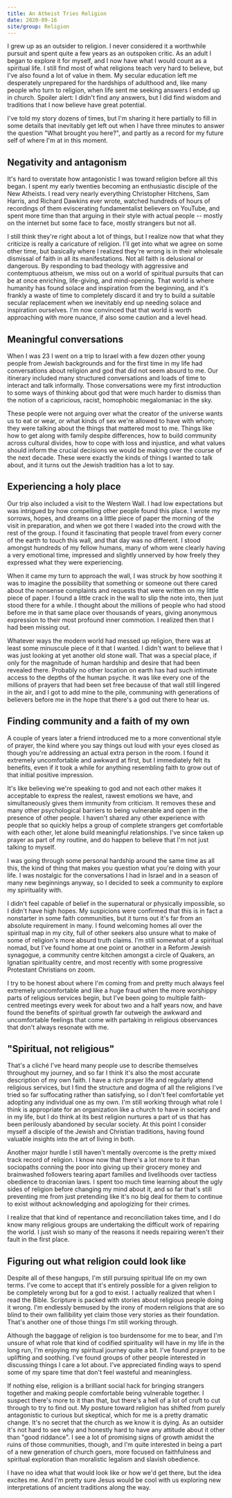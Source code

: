 ```yaml
---
title: An Atheist Tries Religion
date: 2020-09-16
site/group: Religion
---
```


I grew up as an outsider to religion. I never considered it a worthwhile pursuit and spent quite a few years as an outspoken critic. As an adult I began to explore it for myself, and I now have what I would count as a spiritual life. I still find most of what religions teach very hard to believe, but I've also found a lot of value in them. My secular education left me desperately unprepared for the hardships of adulthood and, like many people who turn to religion, when life sent me seeking answers I ended up in church. Spoiler alert: I didn't find any answers, but I did find wisdom and traditions that I now believe have great potential.

I've told my story dozens of times, but I'm sharing it here partially to fill in some details that inevitably get left out when I have three minutes to answer the question "What brought you here?", and partly as a record for my future self of where I'm at in this moment.

## Negativity and antagonism

It's hard to overstate how antagonistic I was toward religion before all this began. I spent my early twenties becoming an enthusiastic disciple of the New Atheists. I read very nearly everything Christopher Hitchens, Sam Harris, and Richard Dawkins ever wrote, watched hundreds of hours of recordings of them eviscerating fundamentalist believers on YouTube, and spent more time than that arguing in their style with actual people -- mostly on the internet but some face to face, mostly strangers but not all.

I still think they're right about a lot of things, but I realize now that what they criticize is really a caricature of religion. I'll get into what we agree on some other time, but basically where I realized they're wrong is in their wholesale dismissal of faith in all its manifestations. Not all faith is delusional or dangerous. By responding to bad theology with aggressive and contemptuous atheism, we miss out on a world of spiritual pursuits that can be at once enriching, life-giving, and mind-opening. That world is where humanity has found solace and inspiration from the beginning, and it's frankly a waste of time to completely discard it and try to build a suitable secular replacement when we inevitably end up needing solace and inspiration ourselves. I'm now convinced that that world is worth approaching with more nuance, if also some caution and a level head.

## Meaningful conversations

When I was 23 I went on a trip to Israel with a few dozen other young people from Jewish backgrounds and for the first time in my life had conversations about religion and god that did not seem absurd to me. Our itinerary included many structured conversations and loads of time to interact and talk informally. Those conversations were my first introduction to some ways of thinking about god that were much harder to dismiss than the notion of a capricious, racist, homophobic megalomaniac in the sky.

These people were not arguing over what the creator of the universe wants us to eat or wear, or what kinds of sex we're allowed to have with whom; they were talking about the things that mattered most to me. Things like how to get along with family despite differences, how to build community across cultural divides, how to cope with loss and injustice, and what values should inform the crucial decisions we would be making over the course of the next decade. These were exactly the kinds of things I wanted to talk about, and it turns out the Jewish tradition has a lot to say.

## Experiencing a holy place

Our trip also included a visit to the Western Wall. I had low expectations but was intrigued by how compelling other people found this place. I wrote my sorrows, hopes, and dreams on a little piece of paper the morning of the visit in preparation, and when we got there I waded into the crowd with the rest of the group. I found it fascinating that people travel from every corner of the earth to touch this wall, and that day was no different. I stood amongst hundreds of my fellow humans, many of whom were clearly having a very emotional time, impressed and slightly unnerved by how freely they expressed what they were experiencing. 

When it came my turn to approach the wall, I was struck by how soothing it was to imagine the possibility that something or someone out there cared about the nonsense complaints and requests that were written on my little piece of paper. I found a little crack in the wall to slip the note into, then just stood there for a while. I thought about the millions of people who had stood before me in that same place over thousands of years, giving anonymous expression to their most profound inner commotion. I realized then that I had been missing out. 

Whatever ways the modern world had messed up religion, there was at least some minuscule piece of it that I wanted. I didn't want to believe that I was just looking at yet another old stone wall. That was a special place, if only for the magnitude of human hardship and desire that had been revealed there. Probably no other location on earth has had such intimate access to the depths of the human psyche. It was like every one of the millions of prayers that had been set free because of that wall still lingered in the air, and I got to add mine to the pile, communing with generations of believers before me in the hope that there's a god out there to hear us.

## Finding community and a faith of my own

A couple of years later a friend introduced me to a more conventional style of prayer, the kind where you say things out loud with your eyes closed as though you're addressing an actual extra person in the room. I found it extremely uncomfortable and awkward at first, but I immediately felt its benefits, even if it took a while for anything resembling faith to grow out of that initial positive impression. 

It's like believing we're speaking to god and not each other makes it acceptable to express the realest, rawest emotions we have, and simultaneously gives them immunity from criticism. It removes these and many other psychological barriers to being vulnerable and open in the presence of other people. I haven't shared any other experience with people that so quickly helps a group of complete strangers get comfortable with each other, let alone build meaningful relationships. I've since taken up prayer as part of my routine, and do happen to believe that I'm not just talking to myself.

I was going through some personal hardship around the same time as all this, the kind of thing that makes you question what you're doing with your life. I was nostalgic for the conversations I had in Israel and in a season of many new beginnings anyway, so I decided to seek a community to explore my spirituality with.

I didn't feel capable of belief in the supernatural or physically impossible, so I didn't have high hopes. My suspicions were confirmed that this is in fact a nonstarter in some faith communities, but it turns out it's far from an absolute requirement in many. I found welcoming homes all over the spiritual map in my city, full of other seekers also unsure what to make of some of religion's more absurd truth claims. I'm still somewhat of a spiritual nomad, but I've found home at one point or another in a Reform Jewish synagogue, a community centre kitchen amongst a circle of Quakers, an Ignatian spirituality centre, and most recently with some progressive Protestant Christians on zoom.

I try to be honest about where I'm coming from and pretty much always feel extremely uncomfortable and like a huge fraud when the more worshippy parts of religious services begin, but I've been going to multiple faith-centred meetings every week for about two and a half years now, and have found the benefits of spiritual growth far outweigh the awkward and uncomfortable feelings that come with partaking in religious observances that don't always resonate with me.

## "Spiritual, not religious"

That's a cliché I've heard many people use to describe themselves throughout my journey, and so far I think it's also the most accurate description of my own faith. I have a rich prayer life and regularly attend religious services, but I find the structure and dogma of all the religions I've tried so far suffocating rather than satisfying, so I don't feel comfortable yet adopting any individual one as my own. I'm still working through what role I think is appropriate for an organization like a church to have in society and in my life, but I do think at its best religion nurtures a part of us that has been perilously abandoned by secular society. At this point I consider myself a disciple of the Jewish and Christian traditions, having found valuable insights into the art of living in both. 

Another major hurdle I still haven't mentally overcome is the pretty mixed track record of religion. I know now that there's a lot more to it than sociopaths conning the poor into giving up their grocery money and brainwashed followers tearing apart families and livelihoods over tactless obedience to draconian laws. I spent too much time learning about the ugly sides of religion before changing my mind about it, and so far that's still preventing me from just pretending like it's no big deal for them to continue to exist without acknowledging and apologizing for their crimes.

I realize that that kind of repentance and reconciliation takes time, and I do know many religious groups are undertaking the difficult work of repairing the world. I just wish so many of the reasons it needs repairing weren't their fault in the first place.

## Figuring out what religion could look like

Despite all of these hangups, I'm still pursuing spiritual life on my own terms. I've come to accept that it's entirely possible for a given religion to be completely wrong but for a god to exist. I actually realized that when I read the Bible. Scripture is packed with stories about religious people doing it wrong. I'm endlessly bemused by the irony of modern religions that are so blind to their own fallibility yet claim those very stories as their foundation. That's another one of those things I'm still working through.

Although the baggage of religion is too burdensome for me to bear, and I'm unsure of what role that kind of codified spirituality will have in my life in the long run, I'm enjoying my spiritual journey quite a bit. I've found prayer to be uplifting and soothing. I've found groups of other people interested in discussing things I care a lot about. I've appreciated finding ways to spend some of my spare time that don't feel wasteful and meaningless.

If nothing else, religion is a brilliant social hack for bringing strangers together and making people comfortable being vulnerable together. I suspect there's more to it than that, but there's a hell of a lot of cruft to cut through to try to find out. My posture toward religion has shifted from purely antagonistic to curious but skeptical, which for me is a pretty dramatic change. It's no secret that the church as we know it is dying. As an outsider it's not hard to see why and honestly hard to have any attitude about it other than "good riddance". I see a lot of promising signs of growth amidst the ruins of those communities, though, and I'm quite interested in being a part of a new generation of church goers, more focused on faithfulness and spiritual exploration than moralistic legalism and slavish obedience.

I have no idea what that would look like or how we'd get there, but the idea excites me. And I'm pretty sure Jesus would be cool with us exploring new interpretations of ancient traditions along the way.
